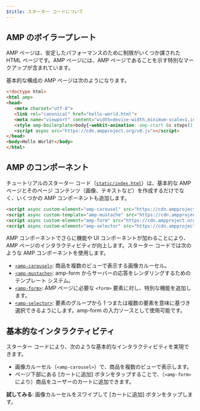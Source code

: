 ```yaml
---
$title: スターター コードについて
---
```


## AMP のボイラープレート
AMP ページは、安定したパフォーマンスのために制限がいくつか課された HTML ページです。AMP ページには、AMP ページであることを示す特別なマークアップが含まれています。

基本的な構成の AMP ページは次のようになります。

```html
<!doctype html>
<html amp>
<head>
   <meta charset="utf-8">
   <link rel="canonical" href="hello-world.html">
   <meta name="viewport" content="width=device-width,minimum-scale=1,initial-scale=1">
   <style amp-boilerplate>body{-webkit-animation:-amp-start 8s steps(1,end) 0s 1 normal both;-moz-animation:-amp-start 8s steps(1,end) 0s 1 normal both;-ms-animation:-amp-start 8s steps(1,end) 0s 1 normal both;animation:-amp-start 8s steps(1,end) 0s 1 normal both}@-webkit-keyframes -amp-start{from{visibility:hidden}to{visibility:visible}}@-moz-keyframes -amp-start{from{visibility:hidden}to{visibility:visible}}@-ms-keyframes -amp-start{from{visibility:hidden}to{visibility:visible}}@-o-keyframes -amp-start{from{visibility:hidden}to{visibility:visible}}@keyframes -amp-start{from{visibility:hidden}to{visibility:visible}}</style><noscript><style amp-boilerplate>body{-webkit-animation:none;-moz-animation:none;-ms-animation:none;animation:none}</style></noscript>
   <script async src="https://cdn.ampproject.org/v0.js"></script>
</head>
<body>Hello World!</body>
</html>
```

## AMP のコンポーネント

チュートリアルのスターター コード（[`static/index.html`](https://github.com/googlecodelabs/advanced-interactivity-in-amp/blob/master/static/index.html)）は、基本的な AMP ページとそのページ コンテンツ（画像、テキストなど）を作成するだけでなく、いくつかの AMP コンポーネントも追加します。

```html
<script async custom-element="amp-carousel" src="https://cdn.ampproject.org/v0/amp-carousel-0.1.js"></script>
<script async custom-template="amp-mustache" src="https://cdn.ampproject.org/v0/amp-mustache-0.1.js"></script>
<script async custom-element="amp-form" src="https://cdn.ampproject.org/v0/amp-form-0.1.js"></script>
<script async custom-element="amp-selector" src="https://cdn.ampproject.org/v0/amp-selector-0.1.js"></script>
```

AMP コンポーネントでさらに機能や UI コンポーネントが加わることにより、AMP ページのインタラクティビティが向上します。スターター コードでは次のような AMP コンポーネントを使用します。

- [`<amp-carousel>`](/ja/docs/reference/components/amp-carousel.html): 商品を複数のビューで表示する画像カルーセル。
- [`<amp-mustache>`](/ja/docs/reference/components/amp-mustache.html): amp-form からサーバーの応答をレンダリングするためのテンプレート システム。
- [`<amp-form>`](/ja/docs/reference/components/amp-form.html): AMP ページに必要な `<form>` 要素に対し、特別な機能を追加します。
- [`<amp-selector>`](/ja/docs/reference/components/amp-form.html): 要素のグループから 1 つまたは複数の要素を意味に基づき選択できるようにします。amp-form の入力ソースとして使用可能です。

## 基本的なインタラクティビティ

スターター コードにより、次のような基本的なインタラクティビティを実現できます。

- 画像カルーセル（`<amp-carousel>`）で、商品を複数のビューで表示します。
- ページ下部にある [カートに追加] ボタンをタップすることで、（`<amp-form>` により）商品をユーザーのカートに追加できます。

**試してみる**: 画像カルーセルをスワイプして [カートに追加] ボタンをタップします。
